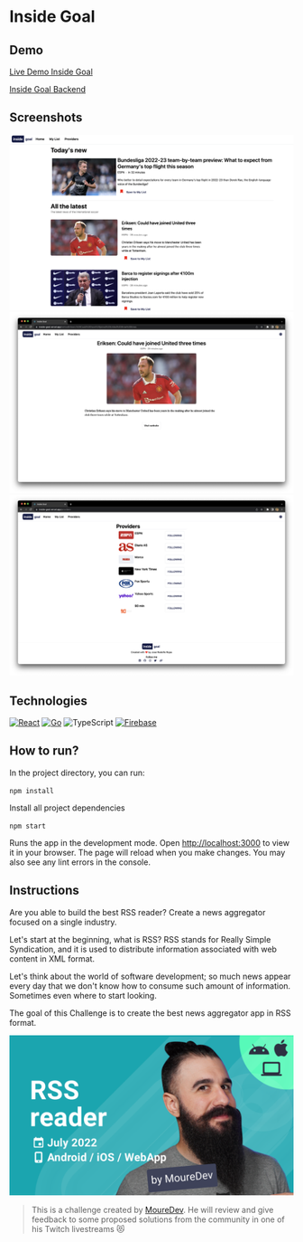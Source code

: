 # Inside Goal
## Demo
[Live Demo Inside Goal](https://inside-goal.vercel.app)

[Inside Goal Backend](https://github.com/jrodolforojas/inside-goal-backend)

## Screenshots
![Home](images/home.png)
![Notice Details](images/notice-detail.png)
![Notice Details](images/providers.png)

## Technologies
[![React](https://img.shields.io/badge/React-57b9d3?style=for-the-badge&logo=react&logoColor=white&labelColor=101010)]()
[![Go](https://img.shields.io/badge/Go-57b9d3?style=for-the-badge&logo=go&logoColor=white&labelColor=101010)]()
![TypeScript](https://img.shields.io/badge/TypeScript-57b9d3?style=for-the-badge&logo=typescript&logoColor=white&labelColor=101010)
[![Firebase](https://img.shields.io/badge/Firebase-57b9d3?style=for-the-badge&logo=firebase&logoColor=white&labelColor=101010)]()

## How to run?
In the project directory, you can run:

`npm install`

Install all project dependencies

`npm start`

Runs the app in the development mode. Open [http://localhost:3000]() to view it in your browser.
The page will reload when you make changes. You may also see any lint errors in the console.

## Instructions

Are you able to build the best RSS reader?
Create a news aggregator focused on a single industry.

Let's start at the beginning, what is RSS?
RSS stands for Really Simple Syndication, and it is used to distribute information associated with web content in XML
format.

Let's think about the world of software development; so much news appear every day that we don't know how to consume
such amount of information. Sometimes even where to start looking.

The goal of this Challenge is to create the best news aggregator app in RSS format.

![Brais Moure Challenge card](mouredev_rss_reader.png)
> This is a challenge created by [MoureDev](https://www.twitch.tv/mouredev). He will review and give feedback to some
> proposed solutions from the community in one of his Twitch livestreams 😻

